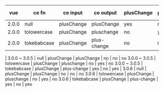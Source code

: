 vue | ce fn | ce input | ce output | plusChange | pluschange | plus-change
--- | --- | --- | --- |--- |---  |--- 
2.0.0 | null | plusChange | plusChange | yes | no | no
2.0.0 | tolowercase | plusChange | pluschange | no | yes | no
2.0.0 | tokebabcase | plusChange | plus-change | no | no | yes
|
3.0.0 ~ 3.0.5 | null | plusChange | plusChange | no | no | no
3.0.0 ~ 3.0.5 | tolowercase | plusChange | pluschange | no | yes | no
3.0.0 ~ 3.0.5 | tokebabcase | plusChange | plus-change | yes | no | yes
|
3.0.6 | null | plusChange | plusChange | no | no | no
3.0.6 | tolowercase | plusChange | pluschange | no | yes | no
3.0.6 | tokebabcase | plusChange | plus-change | yes | no | yes